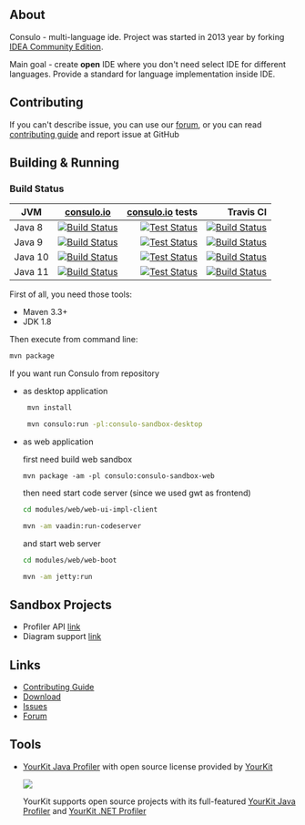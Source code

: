 ## About

Consulo - multi-language ide. Project was started in 2013 year by forking [IDEA Community Edition](https://github.com/JetBrains/intellij-community).

Main goal - create **open** IDE where you don't need select IDE for different languages. Provide a standard for language implementation inside IDE.

## Contributing

If you can't describe issue, you can use our [forum](https://discuss.consulo.io/), or you can read [contributing guide](https://github.com/consulo/consulo/blob/master/CONTRIBUTING.md)  and report issue at GitHub

## Building & Running

### Build Status

| JVM           | [consulo.io](https://ci.consulo.io) | [consulo.io](https://ci.consulo.io) tests |Travis CI|
| ------------- |:-------------:|--------------:|-----------------:|
| Java 8        | [![Build Status](https://ci.consulo.io/job/commit-check/job/consulo+java8/badge/icon)](https://ci.consulo.io/job/commit-check/job/consulo+java8/) | [![Test Status](https://img.shields.io/jenkins/t/https/ci.consulo.io/job/commit-check/job/consulo+java8.svg)](https://ci.consulo.io/job/commit-check/consulo+java8)| [![Build Status](https://travis-matrix-badges.herokuapp.com/repos/consulo/consulo/branches/master/1)](https://travis-ci.org/consulo/consulo) |
| Java 9        | [![Build Status](https://ci.consulo.io/job/commit-check/job/consulo+java9/badge/icon)](https://ci.consulo.io/job/commit-check/job/consulo+java9/) | [![Test Status](https://img.shields.io/jenkins/t/https/ci.consulo.io/job/commit-check/job/consulo+java9.svg)](https://ci.consulo.io/job/commit-check/consulo+java9)| [![Build Status](https://travis-matrix-badges.herokuapp.com/repos/consulo/consulo/branches/master/2)](https://travis-ci.org/consulo/consulo) |
| Java 10       | [![Build Status](https://ci.consulo.io/job/commit-check/job/consulo+java10/badge/icon)](https://ci.consulo.io/job/commit-check/job/consulo+java10/) | [![Test Status](https://img.shields.io/jenkins/t/https/ci.consulo.io/job/commit-check/job/consulo+java10.svg)](https://ci.consulo.io/job/commit-check/consulo+java10)| [![Build Status](https://travis-matrix-badges.herokuapp.com/repos/consulo/consulo/branches/master/3)](https://travis-ci.org/consulo/consulo) |
| Java 11       | [![Build Status](https://ci.consulo.io/job/commit-check/job/consulo+java11/badge/icon)](https://ci.consulo.io/job/commit-check/job/consulo+java11/) | [![Test Status](https://img.shields.io/jenkins/t/https/ci.consulo.io/job/commit-check/job/consulo+java10.svg)](https://ci.consulo.io/job/commit-check/consulo+java11)| [![Build Status](https://travis-matrix-badges.herokuapp.com/repos/consulo/consulo/branches/master/4)](https://travis-ci.org/consulo/consulo) |

First of all, you need those tools:

 * Maven 3.3+
 * JDK 1.8

Then execute from command line:

```sh
mvn package
```

If you want run Consulo from repository
 * as desktop application

   ```sh
    mvn install

    mvn consulo:run -pl:consulo-sandbox-desktop
   ```

 * as web application

   first need build web sandbox
   ```
   mvn package -am -pl consulo:consulo-sandbox-web
   ```

   then need start code server (since we used gwt as frontend)

   ```sh
   cd modules/web/web-ui-impl-client

   mvn -am vaadin:run-codeserver
   ```

   and start web server

   ```sh
   cd modules/web/web-boot

   mvn -am jetty:run
   ```

## Sandbox Projects

 * Profiler API [link](https://github.com/consulo/profiler-sandbox)
 * Diagram support [link](https://github.com/consulo/consulo/tree/master/modules/independent/graph-api)

## Links

* [Contributing Guide](https://github.com/consulo/consulo/blob/master/CONTRIBUTING.md)
* [Download](https://github.com/consulo/consulo/wiki/Downloads)
* [Issues](https://github.com/consulo/consulo/issues)
* [Forum](https://discuss.consulo.io/)


## Tools

 *  [YourKit Java Profiler](https://www.yourkit.com/java/profiler) with open source license provided by [YourKit](https://www.yourkit.com/)

    ![](https://www.yourkit.com/images/yklogo.png)

    YourKit supports open source projects with its full-featured  [YourKit Java Profiler](https://www.yourkit.com/java/profiler/) and [YourKit .NET Profiler](https://www.yourkit.com/.net/profiler/)
